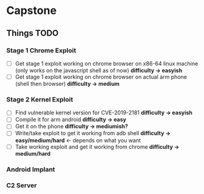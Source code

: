 # Capstone
## Things TODO

### Stage 1 Chrome Exploit

- [ ] Get stage 1 exploit working on chrome browser on x86-64 linux machine (only works on the javascript shell as of now) **difficulty -> easyish**
- [ ] Get stage 1 exploit working on chrome browser on actual arm phone (shell then browser) **difficulty  -> medium**

### Stage 2 Kernel Exploit

- [ ] Find vulnerable kernel version for CVE-2019-2181 **difficulty -> easyish**
- [ ] Compile it for arm android  **difficulty -> easy**
- [ ]  Get it on the phone **difficulty -> mediumish?**
- [ ] Write/take exploit to get it working from adb shell **difficulty -> easy/medium/hard** <- depends on what you want
- [ ] Take working exploit and get it working from chrome **difficulty -> medium/hard**

### Android Implant

### C2 Server

